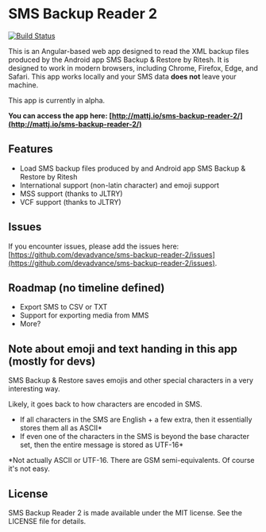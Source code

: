 # SMS Backup Reader 2

[![Build Status](https://travis-ci.org/devadvance/sms-backup-reader-2.svg?branch=master)](https://travis-ci.org/devadvance/sms-backup-reader-2)

This is an Angular-based web app designed to read the XML backup files produced by the Android app SMS Backup & Restore by Ritesh. It is designed to work in modern browsers, including Chrome, Firefox, Edge, and Safari. This app works locally and your SMS data **does not** leave your machine.

This app is currently in alpha.

**You can access the app here: [http://mattj.io/sms-backup-reader-2/](http://mattj.io/sms-backup-reader-2/)**

## Features

* Load SMS backup files produced by and Android app SMS Backup & Restore by Ritesh
* International support (non-latin character) and emoji support
* MSS support (thanks to JLTRY)
* VCF support (thanks to JLTRY)

## Issues

If you encounter issues, please add the issues here: [https://github.com/devadvance/sms-backup-reader-2/issues](https://github.com/devadvance/sms-backup-reader-2/issues).

## Roadmap (no timeline defined)

* Export SMS to CSV or TXT
* Support for exporting media from MMS
* More?

## Note about emoji and text handing in this app (mostly for devs)

SMS Backup & Restore saves emojis and other special characters in a very interesting way.

Likely, it goes back to how characters are encoded in SMS.

* If all characters in the SMS are English + a few extra, then it essentially stores them all as ASCII*
* If even one of the characters in the SMS is beyond the base character set, then the entire message is stored as UTF-16*

\*Not actually ASCII or UTF-16. There are GSM semi-equivalents. Of course it's not easy.

## License

SMS Backup Reader 2 is made available under the MIT license. See the LICENSE file for details.

